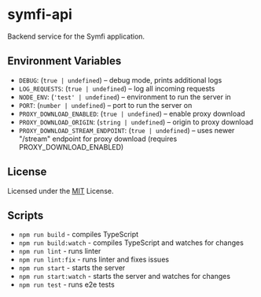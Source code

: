 # symfi-api

Backend service for the Symfi application.

## Environment Variables

* `DEBUG`: (`true | undefined`) – debug mode, prints additional logs
* `LOG_REQUESTS`: (`true | undefined`) – log all incoming requests
* `NODE_ENV`: (`'test' | undefined`) – environment to run the server in
* `PORT`: (`number | undefined`) – port to run the server on
* `PROXY_DOWNLOAD_ENABLED`: (`true | undefined`) – enable proxy download
* `PROXY_DOWNLOAD_ORIGIN`: (`string | undefined`) – origin to proxy download
* `PROXY_DOWNLOAD_STREAM_ENDPOINT`: (`true | undefined`) – uses newer "/stream" endpoint for proxy download (requires PROXY_DOWNLOAD_ENABLED)

## License

Licensed under the [MIT](./LICENSE) License.

## Scripts

* `npm run build` - compiles TypeScript
* `npm run build:watch` - compiles TypeScript and watches for changes
* `npm run lint` - runs linter
* `npm run lint:fix` - runs linter and fixes issues
* `npm run start` - starts the server
* `npm run start:watch` - starts the server and watches for changes
* `npm run test` - runs e2e tests
